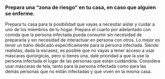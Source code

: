 ### Prepara una “zona de riesgo” en tu casa, en caso que alguien se enferme.

Prepara tu casa para la posibilidad que vayas a necesitar aislar y cuidar a uno de los miembros de tu hogar. Prepara el cuarto por adelantado con comida que la persona infectada pueda consumir sin necesidad de prepararla y sin necesidad de interactuar en persona con otros. Lo mejor es tener un baño dedicado específicamente para la persona infectada. Siendo realistas, dada la escasez, es posible que no vayas a tener acceso a usar máscaras quirúrgicas, pero si tienes una, dale prioridad a que la use la persona infectada el lugar de las personas que están cuidándola. Considera usar máscaras de tela, tanto para la persona infectada como para las demás personas que no están infectadas y que viven en la misma casa.
